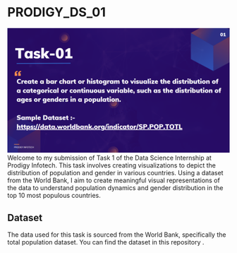# PRODIGY_DS_01

![task_1](https://github.com/Kaushikdas2002/PRODIGY_DS_01/blob/main/ds_task_01.png)
Welcome to my submission of Task 1 of the Data Science Internship at Prodigy Infotech. This task involves creating visualizations to depict the distribution of population and gender in various countries. Using a dataset from the World Bank, I aim to create meaningful visual representations of the data to understand population dynamics and gender distribution in the top 10 most populous countries.  

## Dataset
The data used for this task is sourced from the World Bank, specifically the total population dataset. You can find the dataset in this repository . 

